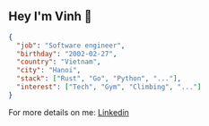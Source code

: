 ## Hey I'm Vinh 👋

```json
{
  "job": "Software engineer",
  "birthday": "2002-02-27",
  "country": "Vietnam",
  "city": "Hanoi",
  "stack": ["Rust", "Go", "Python", "..."],
  "interest": ["Tech", "Gym", "Climbing", "..."]
}
```

For more details on me: [Linkedin](https://www.linkedin.com/in/vinhtc27)
